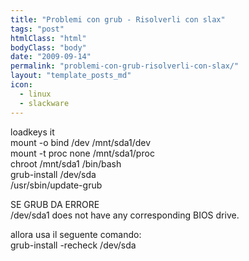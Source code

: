 ```yaml
---
title: "Problemi con grub - Risolverli con slax"
tags: "post"
htmlClass: "html"
bodyClass: "body"
date: "2009-09-14"
permalink: "problemi-con-grub-risolverli-con-slax/"
layout: "template_posts_md"
icon:
  - linux
  - slackware
---
```

<p>loadkeys it<br />
mount -o bind /dev /mnt/sda1/dev<br />
mount -t proc none /mnt/sda1/proc<br />
chroot /mnt/sda1 /bin/bash<br />
grub-install /dev/sda<br />
/usr/sbin/update-grub</p>
<p>SE GRUB DA ERRORE<br />
/dev/sda1 does not have any corresponding BIOS drive.</p>
<p>allora usa il seguente comando:<br />
grub-install -recheck /dev/sda</p>
